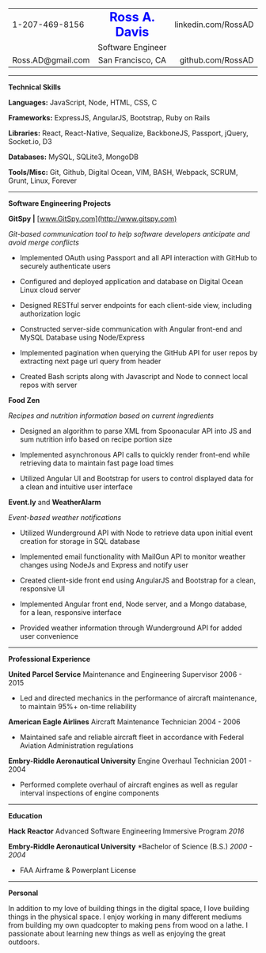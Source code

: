 <table>
  <tr>
    <td align="left">1-207-469-8156</td>
    <td align="center"><strong style="color:blue; font-size:25px;">Ross A. Davis</strong></td>
    <td align="right">linkedin.com/RossAD</td>
  </tr>
  <tr>
    <td align="left"></td>
    <td align="center">Software Engineer</td>
    <td align="right"></td>
  </tr>
  <tr>
    <td align="left">Ross.AD@gmail.com</td>
    <td align="center">San Francisco, CA</td>
    <td align="right">github.com/RossAD</td>
  </tr>
</table>


* * *


**Technical Skills**

**Languages:** JavaScript, Node, HTML, CSS, C

**Frameworks:** ExpressJS, AngularJS, Bootstrap, Ruby on Rails

**Libraries:** React, React-Native, Sequalize, BackboneJS, Passport, jQuery, Socket.io, D3

**Databases:** MySQL, SQLite3, MongoDB

**Tools/Misc:** Git, Github, Digital Ocean, VIM, BASH, Webpack, SCRUM, Grunt, Linux, Forever

* * *


**Software Engineering Projects**

**GitSpy **|**** [www.GitSpy.com](http://www.gitspy.com)

*Git-based communication tool to help software developers anticipate and avoid merge conflicts*

* Implemented OAuth using Passport and all API interaction with GitHub to securely authenticate users

* Configured and deployed application and database on Digital Ocean Linux cloud server

* Designed RESTful server endpoints for each client-side view, including authorization logic

* Constructed server-side communication with Angular front-end and MySQL Database using Node/Express

* Implemented pagination when querying the GitHub API for user repos by extracting next page url query from header

* Created Bash scripts along with Javascript and Node to connect local repos with server

**Food Zen**

*Recipes and nutrition information based on current ingredients*

* Designed an algorithm to parse  XML from Spoonacular API into JS and sum nutrition info based on recipe portion size

* Implemented asynchronous API calls to quickly render front-end while retrieving data to maintain fast page load times

* Utilized Angular UI and Bootstrap for users to control displayed data for a clean and intuitive user interface

**Event.ly**  and **WeatherAlarm**

*Event-based weather notifications*

* Utilized Wunderground API with Node to retrieve data upon initial event creation for storage in SQL database

* Implemented email functionality with MailGun API to monitor weather changes using NodeJs and Express and notify user

* Created client-side front end using AngularJS and Bootstrap for a clean, responsive UI

* Implemented Angular front end, Node server, and a Mongo database, for a lean, responsive interface

* Provided weather information through Wunderground API for added user convenience

* * *


**Professional Experience**

**United Parcel Service** Maintenance and Engineering Supervisor	2006 - 2015

* Led and directed mechanics in the performance of aircraft maintenance, to maintain 95%+ on-time reliability

**American Eagle Airlines** Aircraft Maintenance Technician	2004 - 2006

* Maintained safe and reliable aircraft fleet in accordance with Federal Aviation Administration regulations

**Embry-Riddle Aeronautical University** Engine Overhaul Technician	2001 - 2004

* Performed complete overhaul of aircraft engines as well as regular interval inspections of engine components

* * *


**Education**

**Hack Reactor** Advanced Software Engineering Immersive Program	*2016*

**Embry-Riddle Aeronautical University** *Bachelor of Science (B.S.)	*2000 - 2004*

* FAA Airframe & Powerplant License

* * *


**Personal**

In addition to my love of building things in the digital space, I love building things in the physical space.   I enjoy working in many different mediums from building my own quadcopter to making pens from wood on a lathe.  I passionate about learning new things as well as enjoying the great outdoors.


